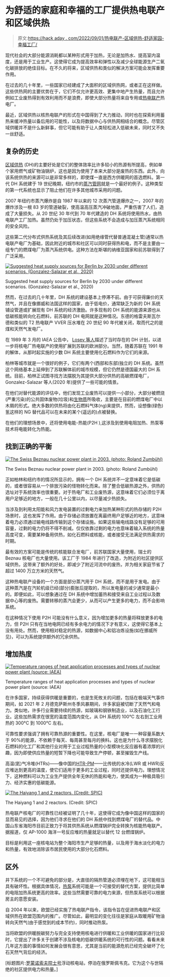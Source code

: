 # 为舒适的家庭和幸福的工厂提供热电联产和区域供热

> 原文:[https://hack aday . com/2022/09/01/热电联产-区域供热-舒适家园-幸福工厂/](https://hackaday.com/2022/09/01/cogeneration-and-district-heating-for-comfortable-homes-and-happy-factories/)

现代社会的大部分能源消耗都以某种形式用于加热，无论是加热水、提高室内温度，还是用于工业生产。这使得它成为提高效率和弹性以及减少全球能源生产二氧化碳排放的绝佳目标。在不久的将来，区域供热和类似的解决方案可能会发挥重要作用。

在过去的几十年里，一些国家已经建成了大面积的区域供热网，或者正在这样做。这些供热网的主要优势在于，它们不仅允许更高效、更集中地产生热量，而且允许例如工业废热得到有效利用而不是浪费，即使大部分热量将来自专用或[热电联产](https://en.wikipedia.org/wiki/Cogeneration)热电厂。

最近，区域供热以核热电联产的形式在中国得到了大力推动，同时也在探索利用蓄热来缓冲热量以备后用的可能性，以及将数据中心与供热网相结合的概念。尽管区域供暖并不是什么新鲜事，但它可能有助于让人类轻松进入低碳未来，同时又不失一丝舒适。

## 复杂的历史

[区域供热](https://en.wikipedia.org/wiki/District_heating) (DH)的主要好处是它们的整体效率比许多较小的热源有所提高，例如单个家用燃气或矿物油锅炉，这也是因为使用了本来大部分是废热的东西。此外，向该系统供热的来源可以是非常多样的，即使煤一直是西方供暖网的首选燃料。第一代 DH 系统建于 19 世纪晚期，纽约市的[蒸汽管网](https://en.wikipedia.org/wiki/New_York_City_steam_system)就是一个最好的例子。这种类型的第一代系统也显示了阻止他们在许多其他城市采用的问题。

2007 年纽约市蒸汽爆炸是自 1987 年以来的 12 次蒸汽管道爆炸之一，2007 年的爆炸涉及一根 83 岁的管道破裂，使高温高压蒸汽冲破地面，严重伤害了人们，造成了大量损失。从 20 世纪 30 年代到 70 年代建造的 DH 系统将使用热水，由热电联产工厂加热。虽然仍处于加压状态，但这些系统不会造成与加压蒸汽系统相同的安全风险。

这些第二代分布式供热系统及其后续改进(如用绝缘管代替普通混凝土管)通常以热电联产电厂为基础，因此附近的城市和社区可以同时获得热和电，而不是主要由一组专门的燃煤电厂为蒸汽系统供电。这种方法在斯堪的纳维亚国家和前苏联得到了广泛采用。

[![Suggested heat supply sources for Berlin by 2030 under different scenarios. (Gonzalez-Salazar et al., 2020)](../Images/35a5aee8a5b29dc2211a3c2aa9fcf8af.png)](https://hackaday.com/wp-content/uploads/2022/08/district_heating_berlin_transition_gonzalez-salazar_2020_.png)

Suggested heat supply sources for Berlin by 2030 under different scenarios. (Gonzalez-Salazar et al., 2020)

然而，在过去的几十年里，DH 系统的建设基本上停滞不前。由于可获得廉价的天然气，并且在像挪威和法国这样的国家，由于低电价，通常缺乏为新的 DH 系统铺设管道或扩展现有 DH 系统的经济激励。许多现有的 DH 系统的能源来源也从低碳核能转向化石燃料，前苏联的 DH 电网就是这种情况。东德的格雷夫斯瓦尔德和类似的 T2 热电联产 VVER 压水堆在 20 世纪 90 年代被关闭，取而代之的是煤和天然气发电厂。

在 1989 年 3 月的 IAEA 公告中， [Losev 等人](https://inis.iaea.org/search/search.aspx?orig_q=RN:43003884)描述了当时存在的 DH 计划，以进一步将核电厂热电联产的使用扩展到苏联的欧洲部分。当然，随着苏联在 1991 年的解体，从那时起实施的少数 DH 系统主要使用化石燃料作为它们的来源。

柏林等城市就是一个很好的例子，它们有两个(西部和东部)独立的 DH 系统。虽然这个网络基本上延伸到了苏联解体前的城市规模，但它仍然是德国最大的 DH 系统。目前，柏林正试图寻找方法摆脱为其提供大部分供热的高碳燃煤电厂，Gonzalez-Salazar 等人(2020 年)提供了一些可能的情景。

在他们对替代能源的评估中，他们发现工业废热可以提供一小部分，大部分被燃烧(严重污染)的公共固体废物(垃圾)和[生物质](https://physicsworld.com/a/biomass-energy-green-or-dirty/)所吸收，主要是在目前的燃煤电厂中以木屑的形式。绝大多数的供热将由化石燃料气体(ng)来提供，然而，设想像(绿色)氢这样的 NG 替代品可以在未来的某个(遥远的)点被替换。

在他们的理想场景中，还将使用电能-热能(P2H ),这涉及到使用电阻加热、热泵等技术将电能转化为热能。

## 找到正确的平衡

[![The Swiss Beznau nuclear power plant in 2003\. (photo: Roland Zumbühl)](../Images/525d5672dad5e8e8535ae6ca4597163c.png)](https://hackaday.com/wp-content/uploads/2022/08/Kkw_beznau.jpg)

The Swiss Beznau nuclear power plant in 2003\. (photo: Roland Zumbühl)

正如柏林和纽约市的情况所显示的，拥有一个 DH 系统并不一定意味着它是低碳的，或者很容易从一个排放污染的怪物转化而来。除了整合低碳热源之外，供热的选址对于系统效率也很重要。对于热电厂和工业废热源，这意味着它们必须位于离用户足够近的地方，一般在几十公里以内，以尽量减少热损失。

当涉及到利用太阳能和风力发电装置的过剩电力来加热某种形式的热存储的 P2H 场景时，这也发挥了作用。由于存储必须放置在离最终用户足够近的地方，这意味着电力必须通过输电线路传输到这个存储设施。如果这些输电线路没有足够的可用容量，过剩的电力仍将不得不削减。仅仅依靠过剩的电力也意味着输入系统的热量高度可变，需要某种备用供热，如化石燃料或核能，或者接受无法满足供热需求的时期。

最有效的方案可能是传统的核能联合发电厂，前苏联国家大量使用，瑞士的 Beznau 核电厂也大量使用。该工厂于 1984 年进行了改造，为附近的社区提供区域供热，这带来了额外的好处，即减少了附近河流中的废热，并为相关家庭节省了超过 1400 万立方米的天然气。

这种热电联产设备的一个方面是部分蒸汽用于 DH 系统，而不是用于发电。由于这种蒸汽是在汽轮机级已经(部分)膨胀后提取的，所以发电量的减少通常是最小的。即便如此，可以想象通过在 DH 系统中增加蓄热和接受来自工业过程以及数据中心等的废热。需要转移的蒸汽会更少，从而可以产生更多的电力，而不会影响系统。

在这种情况下使用 P2H 可能没有什么意义，因为增加更多的热量将释放更多的电力，但 P2H 只有在当地电网已经有多余电力的情况下才有意义，这使得它基本上没有用处。然而，使用相对稳定的热源，如数据中心和铝冶炼设施(如在挪威所见)，可以为系统提供额外的冗余供热。

## 增加热度

[![Temperature ranges of heat application processes and types of nuclear power plant (source: IAEA)](../Images/b03eb07f204b3aa549241a2842ab8c90.png)](https://hackaday.com/wp-content/uploads/2022/08/temperature-ranges-of-heat-applications.png.png)

Temperature ranges of heat application processes and types of nuclear power plant (source: IAEA)

在许多国家，持续获得供暖是重要的，也是生死攸关的问题，包括在极端天气事件期间，如 2021 年 2 月德克萨斯州冬季风暴期间，许多家庭被切断了天然气和电力。类似地，许多行业需要持续的热源，如玻璃和钢铁制造业，以及石油化工行业。这些加热需求在很宽的温度范围内变化，从 DH 系统的 100°C 左右到工业用热的 300°C 到 1000°C 左右。

可靠性要求强调了拥有可靠热源的重要性。在这里，核电厂是唯一一种容量系数大于 90%的能源，不依赖于每天、每周甚至每月的换料。这也是为什么寻求摆脱化石燃料的化工厂和其他行业对用于工业过程热量的小型模块化反应器有着浓厚的兴趣，因为即使供应热量的短暂下降也可能导致生产停顿，甚至摧毁生产线。

高温(氦)气冷堆(HTRs)——像中国的[HTR-PM](https://en.wikipedia.org/wiki/HTR-PM)——比传统的水冷(LWR 或 HWR)反应堆达到更高的温度，使它们适用于更多的工业过程，同时还提供电力。理想情况下，这种燃料可以为工业生产提供全年无休的热能和电力，使其成为一种极具吸引力、经济实惠的低碳能源。

[![The Haiyang 1 and 2 reactors. (Credit: SPIC)](../Images/a6f9213696307ba7c730103bf1922dc9.png)](https://hackaday.com/wp-content/uploads/2022/08/Haiyang-1-and-2-SPIC.jpg)

The Haiyang 1 and 2 reactors. (Credit: SPIC)

热电联产核电厂的可靠性已经被证明了几十年，这使得它成为像中国这样的国家的显而易见的选择，因为他们寻求在他们的 DH 系统中找到燃煤电厂的替代品。中国山东省海阳市目前正致力于将其供热系统从燃煤锅炉完全转换为核能热电联产。据报道，仅 AP-1000 海洋一号反应堆的热量就足以替代 12 台燃煤锅炉。

目标是利用这一座核电站为整个海阳市生产足够的热量，以及用于海水淡化的电力和热量，有效地消除该市居民使用的大部分化石燃料。

## 区外

井下系统的一个不可避免的部分是，大直径的隔热管道必须埋在地下，这可能相当具有破坏性。根据具体情况，[热泵](https://en.wikipedia.org/wiki/Heat_pump)系统可能是一个可接受的替代方案，提供比简单的电阻加热系统更高的效率。这些当然需要可靠的电力来源，但热泵系统可以根据房主的意愿安装。

自 2004 年以来，欧盟已经实施了热电联产指令，该指令旨在促进热电联产和区域供热在欧盟范围内的推广。尽管如此，最明显的变化往往是家庭从取暖用矿物油转向天然气(由于感觉到的成本节约)，同时推动热泵。

当将欧盟的供暖脱碳努力与完全支持使用核电进行供暖和工业供暖的国家进行比较时，它提出了许多关于创建不涉及核电的低碳供暖系统的可行性的问题。看看未来几年这方面的事情如何发展会很有意思，尤其是当前的能源危机已经完全破坏了化石天然气背后的经济。

[标题图片:[罗蒙诺索夫院士号](https://en.wikipedia.org/wiki/Akademik_Lomonosov)浮动核电站，停泊在俄罗斯佩韦克。它为这个与世隔绝的社区提供电力和热量。]